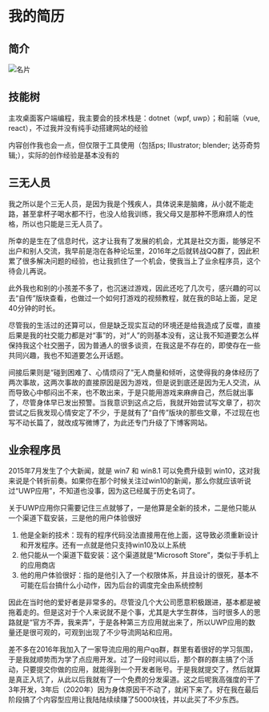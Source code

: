 # 我的简历

## 简介

![名片](/img/名片.png)

## 技能树

主攻桌面客户端编程，我主要会的技术栈是：dotnet（wpf, uwp）；和前端（vue, react），不过我并没有纯手动搭建网站的经验

内容创作我也会一点，但仅限于工具使用（包括ps; Illustrator; blender; 达芬奇剪辑;），实际的创作经验是基本没有的

## 三无人员

我之所以是个三无人员，是因为我是个残疾人，具体说来是脑瘫，从小就不能走路，甚至拿杯子喝水都不行，也没人给我训练，我父母又是那种不愿麻烦人的性格，所以也只能是三无人员了。

所幸的是生在了信息时代，这才让我有了发展的机会，尤其是社交方面，能够足不出户和别人交流，我早前是泡在各种论坛里，2016年之后就转战QQ群了，因此积累了很多解决问题的经验，也让我抓住了一个机会，使我当上了业余程序员，这个待会儿再说。

此外我也和别的小孩差不多了，也沉迷过游戏，因此还吃了几次亏，感兴趣的可以去“自传”版块查看，也做过一个如何打游戏的视频教程，就在我的B站上面，足足40分钟的时长。

尽管我的生活过的还算可以，但是缺乏现实互动的环境还是给我造成了反噬，直接后果是我的社交能力都是对“事”的，对“人”的则基本没有，这让我不知道要怎么样保持我这个社交圈子，因为普通人的很多谈资，在我这是不存在的，即使存在一些共同兴趣，我也不知道要怎么开话题。  

间接后果则是“碰到困难了、心情烦闷了”无人商量和倾听，这使得我的身体经历了两次事故，这两次事故的直接原因是因为游戏，但是说到底还是因为无人交流，从而导致心中郁闷出不来，也不敢出来，于是只能用游戏来麻痹自己，然后就出事了，尽管身体早已发出预警。当我意识到这点之后，我就开始尝试写文章了，初次尝试之后我发现心情安定了不少，于是就有了“自传”版块的那些文章，不过现在也写不动长篇了，就改成写微博了，为此还专门升级了下博客网站。

## 业余程序员

2015年7月发生了个大新闻，就是 win7 和 win8.1 可以免费升级到 win10，这对我来说是个转折前奏。如果你在那个时候关注过win10的新闻，那么你就应该听说过“UWP应用”，不知道也没事，因为这已经属于历史名词了。

关于UWP应用你只需要记住三点就够了，一是他算是全新的技术，二是他只能从一个渠道下载安装，三是他的用户体验很好

1. 他是全新的技术：现有的程序代码没法直接用在他上面，这导致必须重新设计和开发程序。还有一点就是他只支持win10及以上系统
2. 他只能从一个渠道下载安装：这个渠道就是“Microsoft Store”，类似于手机上的应用商店
3. 他的用户体验很好：指的是他引入了一个权限体系，并且设计的很死，基本不可能在后台搞什么小动作，因为后台的调度完全由系统控制

因此在当时他的爱好者是非常多的。尽管没几个大公司愿意积极跟进，基本都是被拖着走的。但是这对于个人来说就不是个事，尤其是大学生群体，当时很多人的思路就是“官方不弄，我来弄”，于是各种第三方应用就出来了，所以UWP应用的数量还是很可观的，可观到出现了不少导流网站和应用。

差不多在2016年我加入了一家导流应用的用户qq群，群里有着很好的学习氛围，于是我就顺势而为学了点应用开发。过了一段时间以后，那个群的群主搞了个活动，只要提交你做的应用，就能得到一个开发者账号。于是我就提交了，然后就算是真正入坑了，从此以后我就有了一个免费的分发渠道。这之后呢我高强度的干了3年开发，3年后（2020年）因为身体原因干不动了，就闲下来了。好在我在最后阶段搞了个内容型应用让我陆陆续续赚了5000块钱，并以此买了不少东西。
